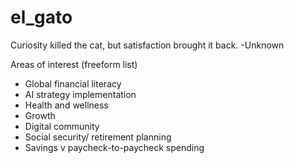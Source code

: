 # el_gato
Curiosity killed the cat, but satisfaction brought it back. -Unknown

Areas of interest (freeform list)
* Global financial literacy
* AI strategy implementation
* Health and wellness
* Growth
* Digital community
* Social security/ retirement planning
* Savings v paycheck-to-paycheck spending   
